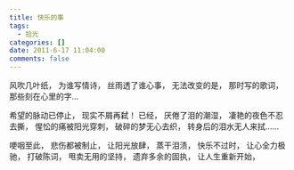 ```yaml
---
title: 快乐的事
tags:
  - 拾光
categories: []
date: 2011-6-17 11:04:00
comments: false
---
```


风吹几叶纸，
为谁写情诗，
丝雨透了谁心事，
无法改变的是，
那时写的歌词，
那些刻在心里的字…
<!-- more -->

希望的脉动已停止，
现实不屑再弑！­
已经，
厌倦了泪的潮湿，
凄艳的夜色不忍去撕，
惺忪的痛被阳光穿刺，
破碎的梦无心去织，
转身后的泪水无人来拭……

哽咽至此，
悲伤都被制止，
让阳光放肆，
蒸干泪渍，
快乐不过时，
让心全力极驰，
打破陈词，
甩卖无用的坚持，
遗弃多余的固执，
让人生重新开始，
